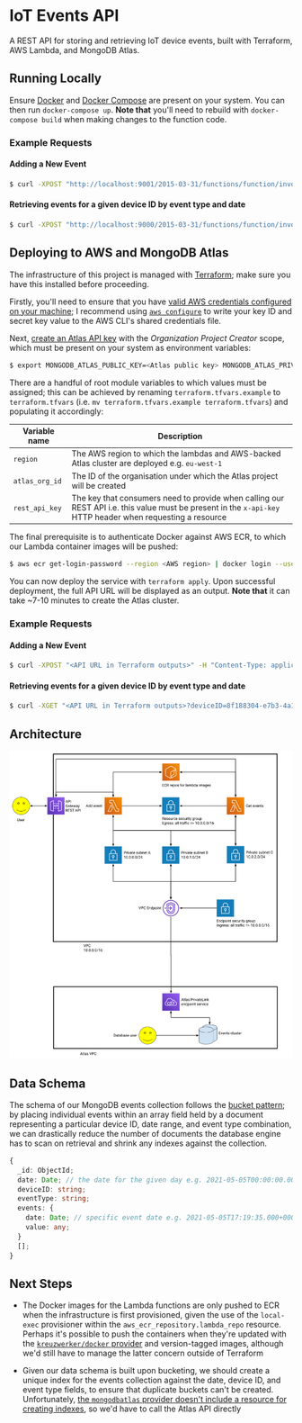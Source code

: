 # IoT Events API

A REST API for storing and retrieving IoT device events, built with Terraform, AWS Lambda, and MongoDB Atlas.

## Running Locally

Ensure [Docker](https://docs.docker.com/get-docker/) and [Docker Compose](https://docs.docker.com/compose/install/) are present on your system. You can then run `docker-compose up`. **Note that** you'll need to rebuild with `docker-compose build` when making changes to the function code.

### Example Requests

#### Adding a New Event

```sh
$ curl -XPOST "http://localhost:9001/2015-03-31/functions/function/invocations" -d '{ "body": "{ \"date\": \"'$(date --iso-8601=seconds --utc)'\", \"deviceID\": \"8f188304-e7b3-4a16-a243-b9470468478a\", \"eventType\": \"temp_celcius\", \"value\": 4 }" }'
```

#### Retrieving events for a given device ID by event type and date

```sh
$ curl -XPOST "http://localhost:9000/2015-03-31/functions/function/invocations" -d '{ "queryStringParameters": { "deviceID": "8f188304-e7b3-4a16-a243-b9470468478a", "date": "'$(date --iso-8601=date --utc)'", "eventType": "temp_celcius" } }'
```

## Deploying to AWS and MongoDB Atlas

The infrastructure of this project is managed with [Terraform](https://www.terraform.io/); make sure you have this installed before proceeding.

Firstly, you'll need to ensure that you have [valid AWS credentials configured on your machine](https://registry.terraform.io/providers/hashicorp/aws/latest/docs#authentication); I recommend using [`aws configure`](https://docs.aws.amazon.com/cli/latest/reference/configure/) to write your key ID and secret key value to the AWS CLI's shared credentials file.

Next, [create an Atlas API key](https://docs.atlas.mongodb.com/configure-api-access/#programmatic-api-keys) with the _Organization Project Creator_ scope, which must be present on your system as environment variables:

```sh
$ export MONGODB_ATLAS_PUBLIC_KEY=<Atlas public key> MONGODB_ATLAS_PRIVATE_KEY=<Atlas private key>
```

There are a handful of root module variables to which values must be assigned; this can be achieved by renaming `terraform.tfvars.example` to `terraform.tfvars` (i.e. `mv terraform.tfvars.example terraform.tfvars`) and populating it accordingly:

| Variable name  | Description                                                                                                                                                |
| -------------- | ---------------------------------------------------------------------------------------------------------------------------------------------------------- |
| `region`       | The AWS region to which the lambdas and AWS-backed Atlas cluster are deployed e.g. `eu-west-1`                                                             |
| `atlas_org_id` | The ID of the organisation under which the Atlas project will be created                                                                                   |
| `rest_api_key` | The key that consumers need to provide when calling our REST API i.e. this value must be present in the `x-api-key` HTTP header when requesting a resource |

The final prerequisite is to authenticate Docker against AWS ECR, to which our Lambda container images will be pushed:

```sh
$ aws ecr get-login-password --region <AWS region> | docker login --username AWS --password-stdin <AWS account ID>.dkr.ecr.<AWS region>.amazonaws.com
```

You can now deploy the service with `terraform apply`. Upon successful deployment, the full API URL will be displayed as an output. **Note that** it can take ~7-10 minutes to create the Atlas cluster.

### Example Requests

#### Adding a New Event

```sh
$ curl -XPOST "<API URL in Terraform outputs>" -H "Content-Type: application/json" -H "x-api-key: <value provided to rest_api_key Terraform variable>" -d '{"date":"'$(date --iso-8601=seconds --utc)'","deviceID":"8f188304-e7b3-4a16-a243-b9470468478a","eventType":"temp_celcius","value":3}'
```

#### Retrieving events for a given device ID by event type and date

```sh
$ curl -XGET "<API URL in Terraform outputs>?deviceID=8f188304-e7b3-4a16-a243-b9470468478a&eventType=temp_celcius&date=$(date --iso-8601=date --utc)" -H "Content-Type: application/json" -H "x-api-key: <value provided to rest_api_key Terraform variable>"
```

## Architecture

![Architecture diagram](images/architecture.png)

## Data Schema

The schema of our MongoDB events collection follows the [bucket pattern](https://www.mongodb.com/blog/post/building-with-patterns-the-bucket-pattern); by placing individual events within an array field held by a document representing a particular device ID, date range, and event type combination, we can drastically reduce the number of documents the database engine has to scan on retrieval and shrink any indexes against the collection.

```ts
{
  _id: ObjectId;
  date: Date; // the date for the given day e.g. 2021-05-05T00:00:00.000+0000
  deviceID: string;
  eventType: string;
  events: {
    date: Date; // specific event date e.g. 2021-05-05T17:19:35.000+0000
    value: any;
  }
  [];
}
```

## Next Steps

- The Docker images for the Lambda functions are only pushed to ECR when the infrastructure is first provisioned, given the use of the `local-exec` provisioner within the `aws_ecr_repository.lambda_repo` resource. Perhaps it's possible to push the containers when they're updated with the [`kreuzwerker/docker` provider](https://registry.terraform.io/providers/kreuzwerker/docker/latest) and version-tagged images, although we'd still have to manage the latter concern outside of Terraform

- Given our data schema is built upon bucketing, we should create a unique index for the events collection against the date, device ID, and event type fields, to ensure that duplicate buckets can't be created. Unfortunately, [the `mongodbatlas` provider doesn't include a resource for creating indexes](https://github.com/mongodb/terraform-provider-mongodbatlas/issues/308), so we'd have to call the Atlas API directly
